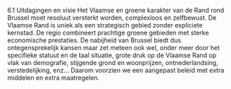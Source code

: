 6.1 Uitdagingen en visie Het Vlaamse en groene karakter van de Rand rond Brussel moet resoluut versterkt worden, complexloos en zelfbewust. De Vlaamse Rand is uniek als een strategisch gebied zonder expliciete kernstad. De regio combineert prachtige groene gebieden met sterke economische prestaties. De nabijheid van Brussel biedt dus ontegensprekelijk kansen maar zet meteen ook wel, onder meer door het specifieke statuut en de taal situatie, grote druk op de Vlaamse Rand op vlak van demografie, stijgende grond en woonprijzen, ontnederlandsing, verstedelijking, enz... Daarom voorzien we een aangepast beleid met extra middelen en extra maatregelen. 
